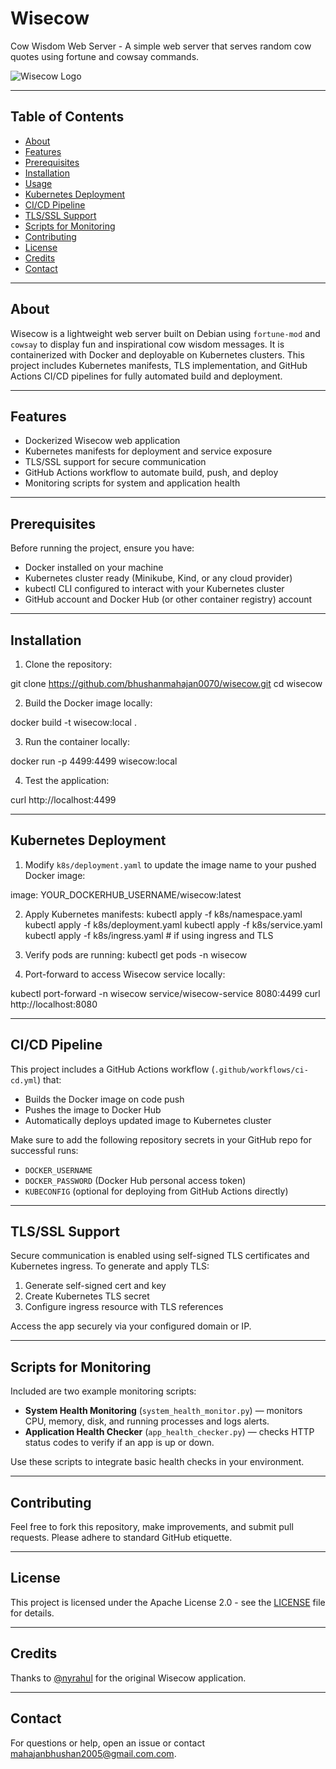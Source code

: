 # Wisecow

Cow Wisdom Web Server - A simple web server that serves random cow quotes using fortune and cowsay commands.

![Wisecow Logo](https://raw.githubusercontent.com/nyrahul/wisecow/main/wisecow-logo.png)

---

## Table of Contents

- [About](#about)
- [Features](#features)
- [Prerequisites](#prerequisites)
- [Installation](#installation)
- [Usage](#usage)
- [Kubernetes Deployment](#kubernetes-deployment)
- [CI/CD Pipeline](#cicd-pipeline)
- [TLS/SSL Support](#tlsssl-support)
- [Scripts for Monitoring](#scripts-for-monitoring)
- [Contributing](#contributing)
- [License](#license)
- [Credits](#credits)
- [Contact](#contact)

---

## About

Wisecow is a lightweight web server built on Debian using `fortune-mod` and `cowsay` to display fun and inspirational cow wisdom messages. It is containerized with Docker and deployable on Kubernetes clusters. This project includes Kubernetes manifests, TLS implementation, and GitHub Actions CI/CD pipelines for fully automated build and deployment.

---

## Features

- Dockerized Wisecow web application
- Kubernetes manifests for deployment and service exposure
- TLS/SSL support for secure communication
- GitHub Actions workflow to automate build, push, and deploy
- Monitoring scripts for system and application health

---

## Prerequisites

Before running the project, ensure you have:

- Docker installed on your machine
- Kubernetes cluster ready (Minikube, Kind, or any cloud provider)
- kubectl CLI configured to interact with your Kubernetes cluster
- GitHub account and Docker Hub (or other container registry) account

---

## Installation

1. Clone the repository:

git clone https://github.com/bhushanmahajan0070/wisecow.git
cd wisecow


2. Build the Docker image locally:

docker build -t wisecow:local .


3. Run the container locally:
   
docker run -p 4499:4499 wisecow:local


4. Test the application:

curl http://localhost:4499


---

## Kubernetes Deployment

1. Modify `k8s/deployment.yaml` to update the image name to your pushed Docker image:

image: YOUR_DOCKERHUB_USERNAME/wisecow:latest

2. Apply Kubernetes manifests:
kubectl apply -f k8s/namespace.yaml
kubectl apply -f k8s/deployment.yaml
kubectl apply -f k8s/service.yaml
kubectl apply -f k8s/ingress.yaml # if using ingress and TLS


3. Verify pods are running:
kubectl get pods -n wisecow


4. Port-forward to access Wisecow service locally:

kubectl port-forward -n wisecow service/wisecow-service 8080:4499
curl http://localhost:8080

---

## CI/CD Pipeline

This project includes a GitHub Actions workflow (`.github/workflows/ci-cd.yml`) that:

- Builds the Docker image on code push
- Pushes the image to Docker Hub
- Automatically deploys updated image to Kubernetes cluster

Make sure to add the following repository secrets in your GitHub repo for successful runs:

- `DOCKER_USERNAME`
- `DOCKER_PASSWORD` (Docker Hub personal access token)
- `KUBECONFIG` (optional for deploying from GitHub Actions directly)

---

## TLS/SSL Support

Secure communication is enabled using self-signed TLS certificates and Kubernetes ingress. To generate and apply TLS:

1. Generate self-signed cert and key
2. Create Kubernetes TLS secret
3. Configure ingress resource with TLS references

Access the app securely via your configured domain or IP.

---

## Scripts for Monitoring

Included are two example monitoring scripts:

- **System Health Monitoring** (`system_health_monitor.py`) — monitors CPU, memory, disk, and running processes and logs alerts.
- **Application Health Checker** (`app_health_checker.py`) — checks HTTP status codes to verify if an app is up or down.

Use these scripts to integrate basic health checks in your environment.

---

## Contributing

Feel free to fork this repository, make improvements, and submit pull requests. Please adhere to standard GitHub etiquette.

---

## License

This project is licensed under the Apache License 2.0 - see the [LICENSE](LICENSE) file for details.

---

## Credits

Thanks to [@nyrahul](https://github.com/nyrahul) for the original Wisecow application.

---

## Contact

For questions or help, open an issue or contact mahajanbhushan2005@gmail.com.com.



